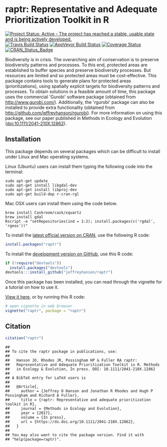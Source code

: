 
<!--- README.md is generated from README.Rmd. Please edit that file -->
raptr: Representative and Adequate Prioritization Toolkit in R
==============================================================

[![Project Status: Active - The project has reached a stable, usable state and is being actively developed.](http://www.repostatus.org/badges/latest/active.svg)](http://www.repostatus.org/#active) [![Travis Build Status](https://img.shields.io/travis/jeffreyhanson/raptr/master.svg?label=Mac%20OSX%20%26%20Linux)](https://travis-ci.org/jeffreyhanson/raptr) [![AppVeyor Build Status](https://img.shields.io/appveyor/ci/jeffreyhanson/raptr/master.svg?label=Windows)](https://ci.appveyor.com/project/jeffreyhanson/raptr) [![Coverage Status](https://codecov.io/github/jeffreyhanson/raptr/coverage.svg?branch=master)](https://codecov.io/github/jeffreyhanson/raptr?branch=master) [![CRAN\_Status\_Badge](http://www.r-pkg.org/badges/version/raptr)](https://CRAN.R-project.org/package=raptr)

Biodiversity is in crisis. The overarching aim of conservation is to preserve biodiversity patterns and processes. To this end, protected areas are established to buffer species and preserve biodiversity processes. But resources are limited and so protected areas must be cost-effective. This package contains tools to generate plans for protected areas (prioritizations), using spatially explicit targets for biodiversity patterns and processes. To obtain solutions in a feasible amount of time, this package uses the commercial 'Gurobi' software package (obtained from <http://www.gurobi.com/>). Additionally, the 'rgurobi' package can also be installed to provide extra functionality (obtained from <http://github.com/jeffreyhanson/rgurobi>). For more information on using this package, see our paper published in Methods in Ecology and Evolution (<doi:10.1111/2041-210X.12862>).

Installation
------------

This package depends on several packages which can be difficult to install under Linux and Mac operating systems.

Linux (Ubuntu) users can install them typing the following code into the terminal:

    sudo apt-get update
    sudo apt-get install libgdal-dev
    sudo apt-get install libproj-dev
    sudo apt-get build-dep r-cran-rgl

Mac OSX users can install them using the code below.

    brew install Caskroom/cask/xquartz
    brew install gdal
    Rscript -e "setRepositories(ind = 1:2); install.packages(c('rgdal', 'rgeos'))"

To install the [latest official version on CRAN](https://CRAN.R-project.org/package=raptr), use the following R code:

``` r
install.packages("raptr")
```

To install the [development version on GitHub](https://github.com/jeffreyhanson/raptr), use this R code:

``` r
if (!require("devtools"))
  install.packages("devtools")
devtools:::install_github("jeffreyhanson/raptr")
```

Once this package has been installed, you can read through the vignette for a tutorial on how to use it.

[View it here](https://rawgit.com/jeffreyhanson/raptr/master/inst/doc/raptr.html), or by running this R code:

``` r
# open vignette in web browser
vignette("raptr", package = "raptr")
```

Citation
--------

``` r
citation("raptr")
```

    ## 
    ## To cite the raptr package in publications, use:
    ## 
    ##   Hanson JO, Rhodes JR, Possingham HP & Fuller RA raptr:
    ##   Representative and Adequate Prioritization Toolkit in R. Methods
    ##   in Ecology & Evolution, In press. DOI: 10.1111/2041-210X.12862
    ## 
    ## A BibTeX entry for LaTeX users is
    ## 
    ##   @Article{,
    ##     author = {Jeffrey O Hanson and Jonathan R Rhodes and Hugh P Possingham and Richard A Fuller},
    ##     title = {raptr: Representative and adequate prioritization toolkit in R},
    ##     journal = {Methods in Ecology and Evolution},
    ##     year = {2017},
    ##     volume = {In press},
    ##     url = {https://dx.doi.org/10.1111/2041-210X.12862},
    ##   }
    ## 
    ## You may also want to cite the package version. Find it with
    ## "help(package=raptr)".
